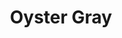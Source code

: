 ---
language: id
layout: product-item
title: Oyster Gray
description: Description in &amp; Oyster Gray
keyword: keyword in Oyster Gray
image: /images/Oyster-Gray-Leathered-website.jpg
sub-title: Panel &#58; Leathered
article-1: Custom size upon order<br>Thickness &#58; 1/2″ <br>Panel &#58; Leathered <br>Color &#58; Light to dark gray <br>
title-right: Oyster Gray
article-right: Oyster Gray
title-2: Oyster Gray
article-2: Oyster Gray
article-3: Oyster Gray
alt-slide1: Oyster Gray
alt-slide2: Oyster Gray
alt-slide3: Oyster Gray
slide1: /images/Oyster-Gray-Leathered-website.jpg
slide2: /images/Oyster-Gray-Leathered-website.jpg
slide3: /images/Oyster-Gray-Leathered-website.jpg
---